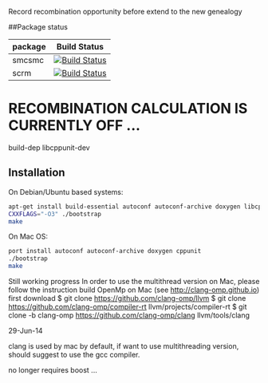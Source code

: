 Record recombination opportunity before extend to the new genealogy

##Package status

package  | Build Status
-------- | -----------------
smcsmc   | [![Build Status](https://magnum.travis-ci.com/luntergroup/smcsmc.svg?branch=master)](https://magnum.travis-ci.com/luntergroup/smcsmc)
scrm     | [![Build Status](https://travis-ci.org/luntergroup/scrm_jz_stable_branch.svg?branch=smcsmcSCRM)](https://travis-ci.org/luntergroup/scrm_jz_stable_branch)


# RECOMBINATION CALCULATION IS CURRENTLY OFF ...
build-dep libcppunit-dev


## Installation
On Debian/Ubuntu based systems:
```bash
apt-get install build-essential autoconf autoconf-archive doxygen libcppunit-dev
CXXFLAGS="-O3" ./bootstrap
make
```

On Mac OS:
```bash
port install autoconf autoconf-archive doxygen cppunit
./bootstrap
make
```

Still working progress
In order to use the multithread version on Mac, please follow the instruction
build OpenMp on Mac (see http://clang-omp.github.io)
first download
$ git clone https://github.com/clang-omp/llvm
$ git clone https://github.com/clang-omp/compiler-rt llvm/projects/compiler-rt
$ git clone -b clang-omp https://github.com/clang-omp/clang llvm/tools/clang




29-Jun-14

clang is used by mac by default, if want to use multithreading version, should suggest to use the gcc compiler.

no longer requires boost ...

